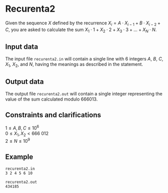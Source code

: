 # Recurenta2

Given the sequence $X$ defined by the recurrence $X_i = A \cdot X_{i-1} + B \cdot X_{i-2} + C$, you are asked to calculate the sum $X_1 \cdot 1 + X_2 \cdot 2 + X_3 \cdot 3 + \dots + X_N \cdot N$. 

## Input data

The input file `recurenta2.in` will contain a single line with 6 integers $A$, $B$, $C$, $X_1$, $X_2$, and $N$, having the meanings as described in the statement. 

## Output data

The output file `recurenta2.out` will contain a single integer representing the value of the sum calculated modulo $666013$. 

## Constraints and clarifications

$1 \leq A, B, C \leq 10^6$  
$0 \leq X_1, X_2 < 666\ 012$  
$2 \leq N \leq 10^9$  

## Example

`recurenta2.in`  
`3 2 4 5 6 10`  

`recurenta2.out`  
`434185`